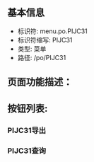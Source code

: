 
## 基本信息

- 标识符: menu.po.PIJC31
- 标识符缩写: PIJC31
- 类型: 菜单
- 路径: /po/PIJC31

## 页面功能描述：





## 按钮列表:


### PIJC31导出



### PIJC31查询



